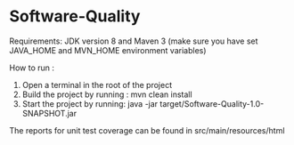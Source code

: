 # Software-Quality

Requirements: JDK version 8 and Maven 3 (make sure you have set JAVA_HOME and MVN_HOME environment variables)

How to run : 

1. Open a terminal in the root of the project
2. Build the project by running : mvn clean install
3. Start the project by running: java -jar target/Software-Quality-1.0-SNAPSHOT.jar

The reports for unit test coverage can be found in src/main/resources/html



